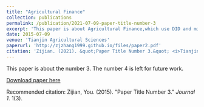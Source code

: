 ```yaml
---
title: "Agricultural Finance"
collection: publications
permalink: /publication/2021-07-09-paper-title-number-3
excerpt: 'This paper is about Agricultural Finance,which use DID and mid-effect models to analytic'
date: 2015-07-09
venue: 'Tianjin Agricultural Sciences'
paperurl: 'http://zjzhang1999.github.io/files/paper2.pdf'
citation: 'Zijian. (2021). &quot;Paper Title Number 3.&quot; <i>Tianjin Agricultural Sciences</i>. 1(3).'
---
```

This paper is about the number 3. The number 4 is left for future work.

[Download paper here](http://zjzhang1999.github.io/files/paper2.pdf)

Recommended citation: Zijian, You. (2015). "Paper Title Number 3." <i>Journal 1</i>. 1(3).
